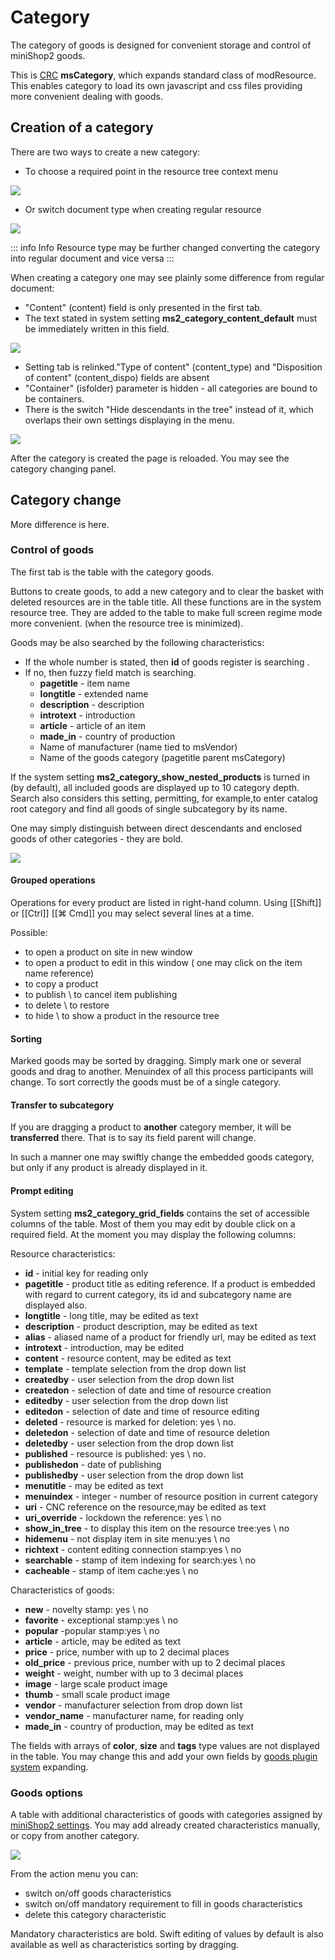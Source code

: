 # Category

The category of goods is designed for convenient storage and control of miniShop2 goods.

This is [CRC][0] **msCategory**, which expands standard class of modResource.
This enables category to load its own javascript and css files providing more convenient dealing with goods.

## Creation of a category

There are two ways to create a new category:

- To choose a required point in the resource tree context menu

[![](https://file.modx.pro/files/d/8/7/d87edd56ee056286ed8eb4575db6df6cs.jpg)](https://file.modx.pro/files/d/8/7/d87edd56ee056286ed8eb4575db6df6c.png)

- Or switch document type when creating regular resource

[![](https://file.modx.pro/files/c/b/c/cbc1e2f61632967c578cdfc22763ad93s.jpg)](https://file.modx.pro/files/c/b/c/cbc1e2f61632967c578cdfc22763ad93.png)

::: info Info
Resource type may be further changed converting the category into regular document and vice versa
:::

When creating a category one may see plainly some difference from regular document:

- "Content" (content) field is only presented in the first tab.
- The text stated in system setting **ms2_category_content_default** must be immediately written in this field.

[![](https://file.modx.pro/files/0/e/0/0e0fa2e909480f5310381da4ed291552s.jpg)](https://file.modx.pro/files/0/e/0/0e0fa2e909480f5310381da4ed291552.png)

- Setting tab is relinked."Type of content" (content_type) and "Disposition of content" (content_dispo) fields are absent
- "Container" (isfolder) parameter is hidden - all categories are bound to be containers.
- There is the switch "Hide descendants in the tree" instead of it, which overlaps their own settings displaying in the menu.

[![](https://file.modx.pro/files/5/4/a/54ad024a03e945a7017c06b93edce074s.jpg)](https://file.modx.pro/files/5/4/a/54ad024a03e945a7017c06b93edce074.png)

After the category is created the page is reloaded. You may see the category changing panel.

## Category change

More difference is here.

### Control of goods

The first tab is the table with the category goods.

Buttons to create goods, to add a new category and to clear the basket with deleted resources are in the table title.
All these functions are in the system resource tree. They are added to the table to make full screen regime mode more convenient.
(when the resource tree is minimized).

Goods may be also searched by the following characteristics:

- If the whole number is stated, then **id** of goods register is searching .
- If no, then fuzzy field match is searching.
  - **pagetitle** - item name
  - **longtitle** - extended name
  - **description** - description
  - **introtext** - introduction
  - **article** - article of an item
  - **made_in** - country of production
  - Name of manufacturer (name tied to msVendor)
  - Name of the goods category (pagetitle parent msCategory)

If the system setting **ms2_category_show_nested_products** is turned in (by default), all included goods are  displayed up to 10 category depth.
Search also considers this setting, permitting, for example,to enter catalog root category and find all goods of single subcategory by its name.

One may simply distinguish between direct descendants and enclosed goods of other categories - they are bold.

[![](https://file.modx.pro/files/c/f/d/cfd7aedea1539f18cffb4b7077acbca0s.jpg)](https://file.modx.pro/files/c/f/d/cfd7aedea1539f18cffb4b7077acbca0.png)

#### Grouped operations

Operations for every product are listed in right-hand column. Using [[Shift]] or [[Ctrl]] [[⌘ Cmd]] you may select several lines at a time.

Possible:

- to open a product on site in new window
- to open a product to edit in this window ( one may click on the item name reference)
- to copy a product
- to publish \ to cancel item publishing
- to delete \ to restore
- to hide \ to show a product in the resource tree

#### Sorting

Marked goods may be sorted by dragging.
Simply mark one or several goods and drag to another. Menuindex of all this process participants will change.
To sort correctly the goods must be of a single category.

#### Transfer to subcategory

If you are dragging a product to **another** category member, it will be **transferred** there.
That is to say its field parent will change.

In such a manner one may swiftly change the embedded goods category, but only if any product is already displayed in it.

#### Prompt editing

System setting **ms2_category_grid_fields** contains the set of accessible columns of the table.
Most of them you may edit by double click on a required field.
At the moment you may display the following columns:

Resource characteristics:

- **id** - initial key for reading only
- **pagetitle** - product title as editing reference. If a product is embedded with regard to current category, its id and subcategory name are displayed also.
- **longtitle** - long title, may be edited as text
- **description** - product description, may be edited as text
- **alias** - aliased name of a product for friendly url, may be edited as text
- **introtext** - introduction, may be edited
- **content** - resource content,  may be edited as text
- **template** - template selection from the drop down list
- **createdby** - user selection from the drop down list
- **createdon** - selection of date and time of resource creation
- **editedby** - user selection from the drop down list
- **editedon** - selection of date and time of resource editing
- **deleted** - resource is marked for deletion: yes \ no.
- **deletedon** - selection of date and time of resource deletion
- **deletedby** - user selection from the drop down list
- **published** - resource is published: yes \ no.
- **publishedon** - date of publishing
- **publishedby** - user selection from the drop down list
- **menutitle** - may be edited as text
- **menuindex** - integer - number of resource position in current category
- **uri** - CNC reference on the resource,may be edited as text
- **uri_override** - lockdown the reference: yes \ no
- **show_in_tree** - to display this item on the resource tree:yes \ no
- **hidemenu** - not display item in site menu:yes \ no
- **richtext** - content editing connection stamp:yes \ no
- **searchable** - stamp of item indexing for search:yes \ no
- **cacheable** - stamp of item cache:yes \ no

Characteristics of goods:

- **new** - novelty stamp: yes \ no
- **favorite** - exceptional stamp:yes \ no
- **popular** -popular stamp:yes \ no
- **article** - article, may be edited as text
- **price** - price, number with up to 2 decimal places
- **old_price** - previous price,  number with up to 2 decimal places
- **weight** - weight, number with up to 3 decimal places
- **image** - large scale product image
- **thumb** - small scale product image
- **vendor** - manufacturer selection from drop down list
- **vendor_name** - manufacturer name, for reading only
- **made_in** - country of production, may be edited as text

The fields with arrays of **color**, **size** and **tags** type values are not displayed in the table.
You may change this and add your own fields  by [goods plugin system][1] expanding.

### Goods options

A table with additional characteristics of goods with categories assigned by [miniShop2 settings][2].
You may add already created characteristics manually, or copy from another category.

[![](https://file.modx.pro/files/b/d/7/bd729e2da9295e635ffe33e1926c1a3cs.jpg)](https://file.modx.pro/files/b/d/7/bd729e2da9295e635ffe33e1926c1a3c.png)

From the action menu you can:

- switch on/off goods characteristics
- switch on/off mandatory requirement to fill in goods characteristics
- delete this category characteristic

Mandatory characteristics are bold.
Swift editing of values by default is also available as well as characteristics sorting by dragging.

[0]: http://rtfm.modx.com/revolution/2.x/developing-in-modx/advanced-development/custom-resource-classes
[1]: /components/minishop2/development/product-plugins
[2]: /en/components/minishop2/interface/settings
